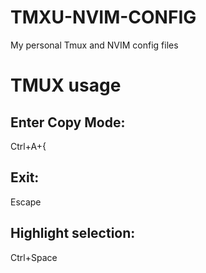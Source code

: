 # TMXU-NVIM-CONFIG
My personal Tmux and NVIM config files

# TMUX usage
## Enter Copy Mode:
 Ctrl+A+{
## Exit:
 Escape
## Highlight selection:
 Ctrl+Space 
